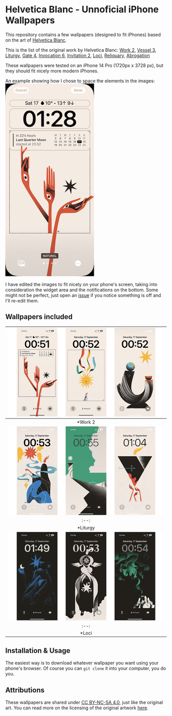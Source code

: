 # Helvetica Blanc - Unnoficial iPhone Wallpapers

This repository contains a few wallpapers (designed to fit iPhones) based on the art of [Helvetica Blanc](https://helveticablanc.com/index.html).

This is the list of the original work by Helvetica Blanc:
[Work 2](https://helveticablanc.com/20220830-work-2.html), 
[Vessel 3](https://helveticablanc.com/20220412-vessel-3.html), 
[Liturgy](https://helveticablanc.com/20201111-liturgy.html), 
[Gate 4](https://helveticablanc.com/20211119-gate-4.html), 
[Invocation 6](https://helveticablanc.com/20220331-invocation-6.html), 
[Invitation 2](https://helveticablanc.com/20220614-invitation-2.html), 
[Loci](https://helveticablanc.com/20210917-loci.html), 
[Reliquary](https://helveticablanc.com/20220721-reliquary.html), 
[Abrogation](https://helveticablanc.com/20220106-abrogation.html)

These wallpapers were tested on an iPhone 14 Pro (1720px x 3728 px), but they should fit nicely more modern iPhones.

An example showing how I chose to space the elements in the images:
![Customizing Lock Screen](https://github.com/aersoares81/helvetica_blanc_wallpapers/blob/main/examples/customization_example.PNG) 

I have edited the images to fit nicely on your phone's screen, taking into consideration the widget area and the notifications on the bottom. Some might not be perfect, just open an [issue](https://github.com/aersoares81/helvetica_blanc_wallpapers/issues) if you notice something is off and I'll re-edit them.

## Wallpapers included

| ![Example of usage - part 1](https://github.com/aersoares81/helvetica_blanc_wallpapers/blob/main/examples/examples1.jpeg) | 
|:--:| 
| *Work 2 | Invitation 2 | Vessel 3* |
| ![Example of usage - part 2](https://github.com/aersoares81/helvetica_blanc_wallpapers/blob/main/examples/examples2.jpeg) | 
|:--:| 
| *Liturgy | Reliquary | Abrogation* |
| ![Example of usage - part 3](https://github.com/aersoares81/helvetica_blanc_wallpapers/blob/main/examples/examples3.jpeg) | 
|:--:| 
| *Loci | Gate 4 | Invocation 6* |


## Installation & Usage
The easiest way is to download whatever wallpaper you want using your phone's browser. Of course you can ``git clone`` it into your computer, you do you.

## Attributions
These wallpapers are shared under [CC BY-NC-SA 4.0](https://creativecommons.org/licenses/by-nc-sa/4.0/), just like the original art. You can read more on the licensing of the original artwork [here](https://helveticablanc.com/licensing.html).
